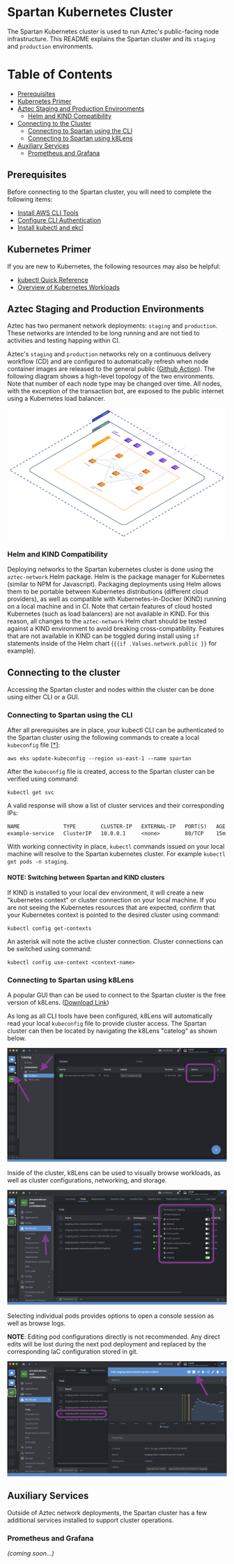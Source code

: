 # Spartan Kubernetes Cluster

The Spartan Kubernetes cluster is used to run Aztec's public-facing node infrastructure. This README explains the Spartan cluster and its `staging` and `production` environments.

# Table of Contents

- [Prerequisites](#prerequisites)
- [Kubernetes Primer](#kubernetes-primer)
- [Aztec Staging and Production Environments](#aztec-staging-and-production-environments)
  - [Helm and KIND Compatibility](#helm-and-kind-compatibility)
- [Connecting to the Cluster](#connecting-to-the-cluster)
  - [Connecting to Spartan using the CLI](#connecting-to-spartan-using-the-cli)
  - [Connecting to Spartan using k8Lens](#connecting-to-spartan-using-k8lens)
- [Auxiliary Services](#auxiliary-services)
  - [Prometheus and Grafana](#prometheus-and-grafana)

## Prerequisites

Before connecting to the Spartan cluster, you will need to complete the following items:

- [Install AWS CLI Tools](https://docs.aws.amazon.com/cli/latest/userguide/getting-started-install.html)
- [Configure CLI Authentication](https://docs.aws.amazon.com/cli/latest/userguide/cli-authentication-user.html)
- [Install kubectl and ekcl](https://docs.aws.amazon.com/eks/latest/userguide/install-kubectl.html)

## Kubernetes Primer

If you are new to Kubernetes, the following resources may also be helpful:

- [kubectl Quick Reference](https://kubernetes.io/docs/reference/kubectl/quick-reference/)
- [Overview of Kubernetes Workloads](https://kubernetes.io/docs/concepts/workloads/)

## Aztec Staging and Production Environments

Aztec has two permanent network deployments: `staging` and `production`. These networks are intended to be long running and are not tied to activities and testing happing within CI.

Aztec's `staging` and `production` networks rely on a continuous delivery workflow (CD) and are configured to automatically refresh when node container images are released to the general public ([Github Action](https://github.com/AztecProtocol/aztec-packages/blob/master/.github/workflows/network-deploy.yml)). The following diagram shows a high-level topology of the two environments. Note that number of each node type may be changed over time. All nodes, with the exception of the transaction bot, are exposed to the public internet using a Kubernetes load balancer.

![Aztec network deployment](./img/aztec_staging.svg)

### Helm and KIND Compatibility

Deploying networks to the Spartan kubernetes cluster is done using the `aztec-network` Helm package. Helm is the package manager for Kubernetes (similar to NPM for Javascript). Packaging deployments using Helm allows them to be portable between Kubernetes distributions (different cloud providers), as well as compatible with Kubernetes-in-Docker (KIND) running on a local machine and in CI. Note that certain features of cloud hosted Kubernetes (such as load balancers) are not available in KIND. For this reason, all changes to the `aztec-network` Helm chart should be tested against a KIND environment to avoid breaking cross-compatibility. Features that are not available in KIND can be toggled during install using `if` statements inside of the Helm chart (`{{if .Values.network.public }}` for example).

## Connecting to the cluster

Accessing the Spartan cluster and nodes within the cluster can be done using either CLI or a GUI.

### Connecting to Spartan using the CLI

After all prerequisites are in place, your kubectl CLI can be authenticated to the Spartan cluster using the following commands to create a local `kubeconfig` file [[*](https://docs.aws.amazon.com/eks/latest/userguide/create-kubeconfig.html)]:

```
aws eks update-kubeconfig --region us-east-1 --name spartan
```

After the `kubeconfig` file is created, access to the Spartan cluster can be verified using command:

```
kubectl get svc
```

A valid response will show a list of cluster services and their corresponding IPs:

```
NAME              TYPE        CLUSTER-IP   EXTERNAL-IP   PORT(S)   AGE
example-service   ClusterIP   10.0.0.1     <none>        80/TCP    15m
```

With working connectivity in place, `kubectl` commands issued on your local machine will resolve to the Spartan kubernetes cluster. For example `kubectl get pods -n staging`.

#### NOTE: Switching between Spartan and KIND clusters

If KIND is installed to your local dev environment, it will create a new "kubernetes context" or cluster connection on your local machine. If you are not seeing the Kubernetes resources that are expected, confirm that your Kubernetes context is pointed to the desired cluster using command:

```
kubectl config get-contexts
```

An asterisk will note the active cluster connection. Cluster connections can be switched using command:

```
kubectl config use-context <context-name>
```

### Connecting to Spartan using k8Lens

A popular GUI than can be used to connect to the Spartan cluster is the free version of k8Lens. ([Download Link](https://k8slens.dev/))

As long as all CLI tools have been configured, k8Lens will automatically read your local `kubeconfig` file to provide cluster access. The Spartan cluster can then be located by navigating the k8Lens "catelog" as shown below.

![k8Lens Cluster Connection](./img/k8lens_1.png)

Inside of the cluster, k8Lens can be used to visually browse workloads, as well as cluster configurations, networking, and storage.

![k8Lens Workloads](./img/k8lens_2.png)

Selecting individual pods provides options to open a console session as well as browse logs.

**NOTE**: Editing pod configurations directly is not recommended. Any direct edits will be lost during the next pod deployment and replaced by the corresponding IaC configuration stored in git.

![k8Lens Pod Access](./img/k8lens_3.png)

## Auxiliary Services

Outside of Aztec network deployments, the Spartan cluster has a few additional services installed to support cluster operations.

### Prometheus and Grafana

_(coming soon...)_